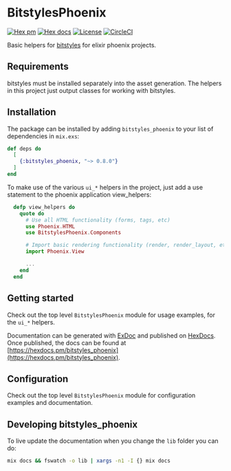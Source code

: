 # BitstylesPhoenix

[![Hex pm](http://img.shields.io/hexpm/v/bitstyles_phoenix.svg?style=flat)](https://hex.pm/packages/bitstyles_phoenix)
[![Hex docs](http://img.shields.io/badge/hex.pm-docs-green.svg?style=flat)](https://hexdocs.pm/bitstyles_phoenix)
[![License](https://img.shields.io/hexpm/l/bitstyles_phoenix?style=flat)](./LICENSE.txt)
[![CircleCI](https://circleci.com/gh/bitcrowd/bitstyles_phoenix.svg?style=shield)](https://circleci.com/gh/bitcrowd/bitstyles_phoenix)

Basic helpers for [bitstyles](https://github.com/bitcrowd/bitstyles) for elixir phoenix projects.

## Requirements

bitstyles must be installed separately into the asset generation. The helpers in this project just output classes for working with bitstyles.

## Installation

The package can be installed by adding `bitstyles_phoenix` to your list of dependencies in `mix.exs`:

```elixir
def deps do
  [
    {:bitstyles_phoenix, "~> 0.8.0"}
  ]
end
```

To make use of the various `ui_*` helpers in the project, just add a use statement to the phoenix application view_helpers:

```elixir
  defp view_helpers do
    quote do
      # Use all HTML functionality (forms, tags, etc)
      use Phoenix.HTML
      use BitstylesPhoenix.Components

      # Import basic rendering functionality (render, render_layout, etc)
      import Phoenix.View

      ...
    end
  end

```

## Getting started

Check out the top level `BitstylesPhoenix` module for usage examples, for the `ui_*` helpers.

Documentation can be generated with [ExDoc](https://github.com/elixir-lang/ex_doc)
and published on [HexDocs](https://hexdocs.pm). Once published, the docs can
be found at [https://hexdocs.pm/bitstyles_phoenix](https://hexdocs.pm/bitstyles_phoenix).

## Configuration

Check out the top level `BitstylesPhoenix` module for configuration examples and documentation.

## Developing bitstyles_phoenix

To live update the documentation when you change the `lib` folder you can do:

```sh
mix docs && fswatch -o lib | xargs -n1 -I {} mix docs
```
